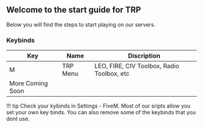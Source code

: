 ## Welcome to the start guide for TRP
Below you will find the steps to start playing on our servers.

### Keybinds

| Key | Name | Discription |
| --- | ---- | ----------- |
| M | TRP Menu | LEO, FIRE, CIV Toolbox, Radio Toolbox, etc |
| More Coming Soon|


!!! tip
    Check your kybinds in Settings - FiveM. Most of our sripts allow you set your own key binds. You can also remove some of the keybinds that you dont use.



